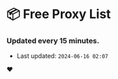 # :package: Free Proxy List
### Updated every 15 minutes.

- Last updated: `2024-06-16 02:07`

:heart:
